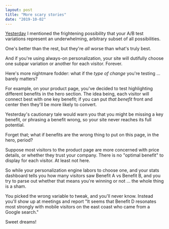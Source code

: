 ```yaml
---
layout: post
title: "More scary stories"
date: "2019-10-02"
---
```


[Yesterday](https://briandavidhall.com/rum-raisin-or-bubblegum-%f0%9f%8d%a8/) I mentioned the frightening possibility that your A/B test variations represent an underwhelming, arbitrary subset of all possibilities.

One's better than the rest, but they're _all_ worse than what's truly best.

And if you're using always-on personalization, your site will dutifully choose one subpar variation or another for each visitor. Forever.

Here's more nightmare fodder: what if the _type of change_ you're testing ... barely matters?

For example, on your product page, you've decided to test highlighting different benefits in the hero section. The idea being, each visitor will connect best with one key benefit; if you can put _that benefit_ front and center then they'll be more likely to convert.

Yesterday's cautionary tale would warn you that you might be missing a key benefit, or phrasing a benefit wrong, so your site never reaches its full potential.

Forget that; what if benefits are the wrong thing to put on this page, in the hero, period?

Suppose most visitors to the product page are more concerned with price details, or whether they trust your company. There is no "optimal benefit" to display for each visitor. At least not here.

So while your personalization engine labors to choose one, and your stats dashboard tells you how many visitors saw Benefit A vs Benefit B, and you try to parse out whether that means you're winning or not ... the whole thing is a sham.

You picked the wrong variable to tweak, and you'll never know. Instead you'll show up at meetings and report "It seems that Benefit D resonates most strongly with mobile visitors on the east coast who came from a Google search."

Sweet dreams!
